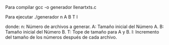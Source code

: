 Para compilar
gcc -o generador llenartxts.c

Para ejecutar
./generador n A B T I

donde:
n: Número de archivos a generar.
A: Tamaño inicial del Número A.
B: Tamaño inicial del Número B.
T: Tope de tamaño para A y B.
I: Incremento del tamaño de los números después de cada archivo.
